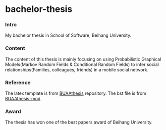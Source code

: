 # bachelor-thesis

### Intro
My bachelor thesis in School of Software, Beihang University.

### Content
The content of this thesis is mainly focusing on using Probabilistic Graphical Models(Markov Random Fields & Conditional Random Fields) to infer 
social relationships(Families, colleagues, friends) in a mobile social network.


### Reference
The latex template is from [BUAAthesis](https://github.com/BHOSC/BUAAthesis) repository. The bst file is from [BUAAthesis-mod](https://github.com/KagamiChan/BUAAthesis-mod).

### Award
The thesis has won one of the best papers award of Beihang University.
